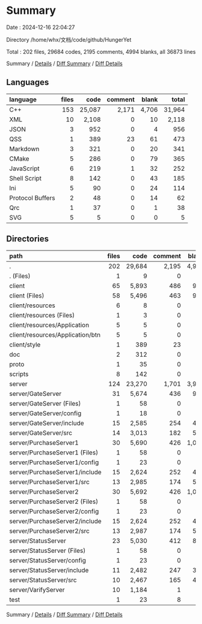 # Summary

Date : 2024-12-16 22:04:27

Directory /home/whx/文档/code/github/HungerYet

Total : 202 files,  29684 codes, 2195 comments, 4994 blanks, all 36873 lines

Summary / [Details](details.md) / [Diff Summary](diff.md) / [Diff Details](diff-details.md)

## Languages
| language | files | code | comment | blank | total |
| :--- | ---: | ---: | ---: | ---: | ---: |
| C++ | 153 | 25,087 | 2,171 | 4,706 | 31,964 |
| XML | 10 | 2,108 | 0 | 10 | 2,118 |
| JSON | 3 | 952 | 0 | 4 | 956 |
| QSS | 1 | 389 | 23 | 61 | 473 |
| Markdown | 3 | 321 | 0 | 20 | 341 |
| CMake | 5 | 286 | 0 | 79 | 365 |
| JavaScript | 6 | 219 | 1 | 32 | 252 |
| Shell Script | 8 | 142 | 0 | 43 | 185 |
| Ini | 5 | 90 | 0 | 24 | 114 |
| Protocol Buffers | 2 | 48 | 0 | 14 | 62 |
| Qrc | 1 | 37 | 0 | 1 | 38 |
| SVG | 5 | 5 | 0 | 0 | 5 |

## Directories
| path | files | code | comment | blank | total |
| :--- | ---: | ---: | ---: | ---: | ---: |
| . | 202 | 29,684 | 2,195 | 4,994 | 36,873 |
| . (Files) | 1 | 9 | 0 | 7 | 16 |
| client | 65 | 5,893 | 486 | 981 | 7,360 |
| client (Files) | 58 | 5,496 | 463 | 919 | 6,878 |
| client/resources | 6 | 8 | 0 | 1 | 9 |
| client/resources (Files) | 1 | 3 | 0 | 1 | 4 |
| client/resources/Application | 5 | 5 | 0 | 0 | 5 |
| client/resources/Application/btn | 5 | 5 | 0 | 0 | 5 |
| client/style | 1 | 389 | 23 | 61 | 473 |
| doc | 2 | 312 | 0 | 13 | 325 |
| proto | 1 | 35 | 0 | 10 | 45 |
| scripts | 8 | 142 | 0 | 43 | 185 |
| server | 124 | 23,270 | 1,701 | 3,932 | 28,903 |
| server/GateServer | 31 | 5,674 | 436 | 986 | 7,096 |
| server/GateServer (Files) | 1 | 58 | 0 | 17 | 75 |
| server/GateServer/config | 1 | 18 | 0 | 5 | 23 |
| server/GateServer/include | 15 | 2,585 | 254 | 430 | 3,269 |
| server/GateServer/src | 14 | 3,013 | 182 | 534 | 3,729 |
| server/PurchaseServer1 | 30 | 5,690 | 426 | 1,020 | 7,136 |
| server/PurchaseServer1 (Files) | 1 | 58 | 0 | 17 | 75 |
| server/PurchaseServer1/config | 1 | 23 | 0 | 6 | 29 |
| server/PurchaseServer1/include | 15 | 2,624 | 252 | 442 | 3,318 |
| server/PurchaseServer1/src | 13 | 2,985 | 174 | 555 | 3,714 |
| server/PurchaseServer2 | 30 | 5,692 | 426 | 1,020 | 7,138 |
| server/PurchaseServer2 (Files) | 1 | 58 | 0 | 17 | 75 |
| server/PurchaseServer2/config | 1 | 23 | 0 | 6 | 29 |
| server/PurchaseServer2/include | 15 | 2,624 | 252 | 442 | 3,318 |
| server/PurchaseServer2/src | 13 | 2,987 | 174 | 555 | 3,716 |
| server/StatusServer | 23 | 5,030 | 412 | 866 | 6,308 |
| server/StatusServer (Files) | 1 | 58 | 0 | 17 | 75 |
| server/StatusServer/config | 1 | 23 | 0 | 6 | 29 |
| server/StatusServer/include | 11 | 2,482 | 247 | 385 | 3,114 |
| server/StatusServer/src | 10 | 2,467 | 165 | 458 | 3,090 |
| server/VarifyServer | 10 | 1,184 | 1 | 40 | 1,225 |
| test | 1 | 23 | 8 | 8 | 39 |

Summary / [Details](details.md) / [Diff Summary](diff.md) / [Diff Details](diff-details.md)